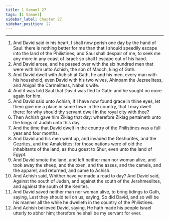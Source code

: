 ```yaml
---
title: 1 Samuel 27
tags: [1 Samuel]
sidebar_label: Chapter 27
sidebar_position: 27
---
```


---
1. And David said in his heart, I shall now perish one day by the hand of Saul: there is nothing better for me than that I should speedily escape into the land of the Philistines; and Saul shall despair of me, to seek me any more in any coast of Israel: so shall I escape out of his hand.
2. And David arose, and he passed over with the six hundred men that were with him unto Achish, the son of Maoch, king of Gath.
3. And David dwelt with Achish at Gath, he and his men, every man with his household, even David with his two wives, Ahinoam the Jezreelitess, and Abigail the Carmelitess, Nabal's wife.
4. And it was told Saul that David was fled to Gath: and he sought no more again for him.
5. And David said unto Achish, If I have now found grace in thine eyes, let them give me a place in some town in the country, that I may dwell there: for why should thy servant dwell in the royal city with thee?
6. Then Achish gave him Ziklag that day: wherefore Ziklag pertaineth unto the kings of Judah unto this day.
7. And the time that David dwelt in the country of the Philistines was a full year and four months.
8. And David and his men went up, and invaded the Geshurites, and the Gezrites, and the Amalekites: for those nations were of old the inhabitants of the land, as thou goest to Shur, even unto the land of Egypt.
9. And David smote the land, and left neither man nor woman alive, and took away the sheep, and the oxen, and the asses, and the camels, and the apparel, and returned, and came to Achish.
10. And Achish said, Whither have ye made a road to day? And David said, Against the south of Judah, and against the south of the Jerahmeelites, and against the south of the Kenites.
11. And David saved neither man nor woman alive, to bring tidings to Gath, saying, Lest they should tell on us, saying, So did David, and so will be his manner all the while he dwelleth in the country of the Philistines.
12. And Achish believed David, saying, He hath made his people Israel utterly to abhor him; therefore he shall be my servant for ever.